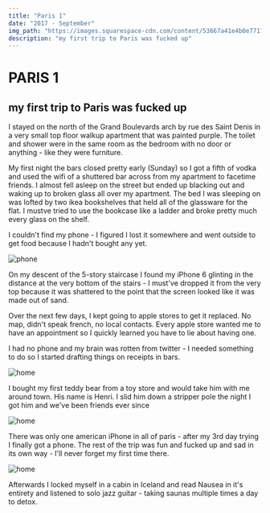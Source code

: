 ```yaml
---
title: "Paris 1"
date: "2017 - September"
img_path: "https://images.squarespace-cdn.com/content/53667a41e4b0e77173cb3dd1/3267be3e-7963-4724-8338-66aed270a9e3/16640004.JPG?content-type=image%2Fjpeg"
description: "my first trip to Paris was fucked up"
---
```


# PARIS 1

## my first trip to Paris was fucked up
I stayed on the north of the Grand Boulevards arch by rue des Saint Denis in a very small top floor walkup apartment that was painted purple. The toilet and shower were in the same room as the bedroom with no door or anything - like they were furniture. 

My first night the bars closed pretty early (Sunday) so I got a fifth of vodka and used the wifi of a shuttered bar across from my apartment to facetime friends. I almost fell asleep on the street but ended up blacking out and waking up to broken glass all over my apartment. The bed I was sleeping on was lofted by two ikea bookshelves that held all of the glassware for the flat. I mustve tried to use the bookcase like a ladder and broke pretty much every glass on the shelf. 

I couldn't find my phone - I figured I lost it somewhere and went outside to get food because I hadn't bought any yet. 

![phone](https://images.squarespace-cdn.com/content/53667a41e4b0e77173cb3dd1/c562a7ff-3300-45a8-9a22-eeb159e724f5/16640001.JPG?content-type=image%2Fjpeg)

On my descent of the 5-story staircase I found my iPhone 6 glinting in the distance at the very bottom of the stairs - I must've dropped it from the very top because it was shattered to the point that the screen looked like it was made out of sand. 

Over the next few days, I kept going to apple stores to get it replaced. No map, didn't speak french, no local contacts. Every apple store wanted me to have an appointment so I quickly learned you have to lie about having one. 

I had no phone and my brain was rotten from twitter - I needed something to do so I started drafting things on receipts in bars. 

![home](https://images.squarespace-cdn.com/content/53667a41e4b0e77173cb3dd1/515e62b8-8d7a-4c60-829c-b5a69f90c253/16640007.JPG?content-type=image%2Fjpeg)

I bought my first teddy bear from a toy store and would take him with me around town. His name is Henri. I slid him down a stripper pole the night I got him and we've been friends ever since

![home](https://images.squarespace-cdn.com/content/53667a41e4b0e77173cb3dd1/9ef85d25-f625-424e-9e7a-04bcbeafaa4d/IMG_0023.jpg?content-type=image%2Fjpeg)

There was only one american iPhone in all of paris - after my 3rd day trying I finally got a phone. The rest of the trip was fun and fucked up and sad in its own way - I'll never forget my first time there.


![home](https://images.squarespace-cdn.com/content/53667a41e4b0e77173cb3dd1/37a43322-7544-4e3b-8be7-bc991c3a269e/16640005.JPG?content-type=image%2Fjpeg)

Afterwards I locked myself in a cabin in Iceland and read Nausea in it's entirety and listened to solo jazz guitar - taking saunas multiple times a day to detox. 